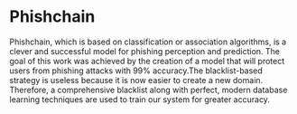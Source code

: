 # Phishchain
Phishchain, which is based on classification or association algorithms, is a clever and successful model for phishing perception and prediction.   The goal of this work was achieved by the creation of a model that will protect users from phishing attacks with 99% accuracy.The blacklist-based strategy is useless because it is now easier to create a new domain. Therefore, a comprehensive blacklist along with perfect, modern database learning techniques are used to train our system for greater accuracy.
